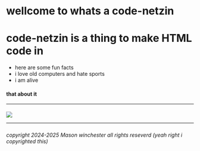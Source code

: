 <body> <h1>wellcome to whats a code-netzin</he>
</body>
<h1>code-netzin is a thing to make HTML code in </h1>

<ul>
  <li> here are some fun facts</li>
  <li> i love old computers and hate sports </li>
  <li> i am alive</li>
</ul>
<h4> that about it</h4>
<hr>
<h5> <img src="https://64.media.tumblr.com/425cba0381257f0d70b1c4b93e2b2f78/efedbd680cf822be-7c/s1280x1920/b30602d990c822b152ba5225a86b17802b24bba4.png" </h5>
<hr>
<h6> copyright 2024-2025 Mason winchester all rights reseverd (yeah right i copyrighted this) </h6>
